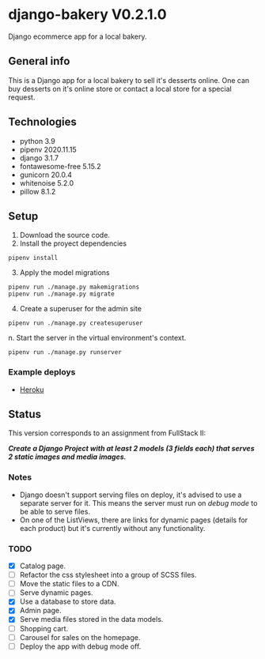 # django-bakery V0.2.1.0
Django ecommerce app for a local bakery.
## General info
This is a Django app for a local bakery to sell it's desserts online. One can buy desserts on it's online store or contact a local store for a special request.
## Technologies
- python 3.9
- pipenv 2020.11.15
- django 3.1.7
- fontawesome-free 5.15.2
- gunicorn 20.0.4
- whitenoise 5.2.0
- pillow 8.1.2
## Setup
1. Download the source code.
2. Install the proyect dependencies 
```
pipenv install
```
3. Apply the model migrations
```
pipenv run ./manage.py makemigrations
pipenv run ./manage.py migrate
```
4. Create a superuser for the admin site
```
pipenv run ./manage.py createsuperuser
```
n. Start the server in the virtual environment's context.
```
pipenv run ./manage.py runserver
```
### Example deploys

- [Heroku](https://django-bakery.herokuapp.com/)

## Status
This version corresponds to an assignment from FullStack II:

***Create a Django Project with at least 2 models (3 fields each) that serves 2 static images and media images.***

### Notes
- Django doesn't support serving files on deploy, it's advised to use a separate server for it. This means the server must run on *debug mode* to be able to serve files.
- On one of the ListViews, there are links for dynamic pages (details for each product) but it's currently without any functionality.

### TODO
- [x] Catalog page.
- [ ] Refactor the css stylesheet into a group of SCSS files.
- [ ] Move the static files to a CDN.
- [ ] Serve dynamic pages.
- [x] Use a database to store data.
- [x] Admin page.
- [x] Serve media files stored in the data models.
- [ ] Shopping cart.
- [ ] Carousel for sales on the homepage.
- [ ] Deploy the app with debug mode off.